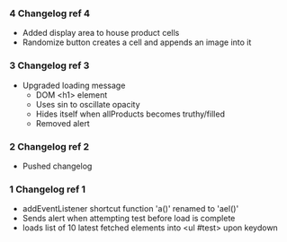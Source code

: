 ### 4 Changelog ref 4
- Added display area to house product cells
- Randomize button creates a cell and appends an image into it

### 3 Changelog ref 3
- Upgraded loading message
    - DOM \<h1> element
    - Uses sin to oscillate opacity
    - Hides itself when allProducts becomes truthy/filled
    - Removed alert

### 2 Changelog ref 2
- Pushed changelog

### 1 Changelog ref 1
- addEventListener shortcut function 'a()' renamed to 'ael()'
- Sends alert when attempting test before load is complete
- loads list of 10 latest fetched elements into \<ul \#test> upon keydown
